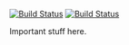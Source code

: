 [![Build Status](https://home.danielc.us:14443/buildStatus/icon?job=instavote%2Fworker-build)](https://home.danielc.us:14443/job/instavote/job/worker-build/)
[![Build Status](https://home.danielc.us:14443/buildStatus/icon?job=instavote%2Fworker-test)](https://home.danielc.us:14443/job/instavote/job/worker-test)

Important stuff here.
